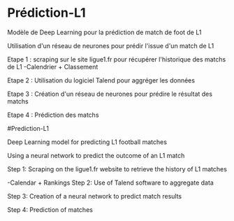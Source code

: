 # Prédiction-L1
Modèle de Deep Learning pour la prédiction de match de foot de L1

Utilisation d'un réseau de neurones pour prédir l'issue d'un match de L1

Etape 1 : scraping sur le site ligue1.fr pour récupérer l'historique des matchs de L1
-Calendrier + Classement

Etape 2 : Utilisation du logiciel Talend pour aggréger les données

Etape 3 : Création d'un réseau de neurones pour prédire le résultat des matchs

Etape 4 : Prédiction des matchs

#Prediction-L1

Deep Learning model for predicting L1 football matches

Using a neural network to predict the outcome of an L1 match

Step 1: Scraping on the ligue1.fr website to retrieve the history of L1 matches

-Calendar + Rankings
Step 2: Use of Talend software to aggregate data

Step 3: Creation of a neural network to predict match results

Step 4: Prediction of matches
